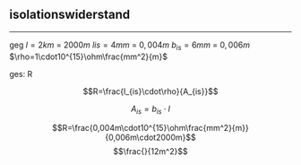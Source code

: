## isolationswiderstand
___
geg
$l=2km$ = $2000m$
$lis=4mm$ = $0,004m$
$b_{is}=6mm$ = $0,006m$
$\rho=1\cdot10^{15}\ohm\frac{mm^2}{m}$ 

ges: R

$$R=\frac{l_{is}\cdot\rho}{A_{is}}$$

$$A_{is}=b_{is}\cdot l$$

$$R=\frac{0,004m\cdot10^{15}\ohm\frac{mm^2}{m}}{0,006m\cdot2000m}$$
$$\frac{}{12m^2}$$